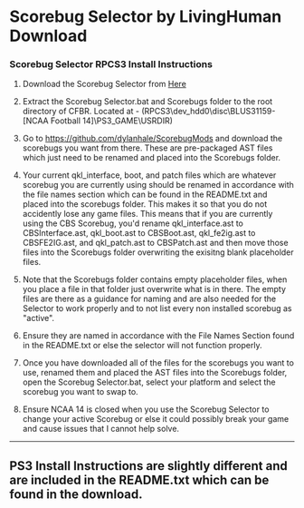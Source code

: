 # Scorebug Selector by LivingHuman Download

### Scorebug Selector RPCS3 Install Instructions
1) Download the Scorebug Selector from [Here](https://www.mediafire.com/file/t8argrrgsscqp0k/Scorebug_Selector_v1.5.rar/file)

1) Extract the Scorebug Selector.bat and Scorebugs folder to the root directory of CFBR. Located at - (RPCS3\dev_hdd0\disc\BLUS31159-[NCAA Football 14]\PS3_GAME\USRDIR)


2) Go to https://github.com/dylanhale/ScorebugMods and download the scorebugs you want from there. These are pre-packaged AST files which just need to be renamed and placed into the Scorebugs folder.


3) Your current qkl_interface, boot, and patch files which are whatever scorebug you are currently using should be renamed in accordance with the file names section which can be found in the README.txt and placed into the scorebugs folder. This makes it so that you do not accidently lose any game files. This means that if you are currently using the CBS Scorebug, you'd rename qkl_interface.ast to CBSInterface.ast, qkl_boot.ast to CBSBoot.ast, qkl_fe2ig.ast to CBSFE2IG.ast, and qkl_patch.ast to CBSPatch.ast and then move those files into the Scorebugs folder overwriting the exisitng blank placeholder files.


4) Note that the Scorebugs folder contains empty placeholder files, when you place a file in that folder just overwrite what is in there. The empty files are there as a guidance for naming and are also needed for the Selector to work properly and to not list every non installed scorebug as "active".


5) Ensure they are named in accordance with the File Names Section found in the README.txt or else the selector will not function properly.


6) Once you have downloaded all of the files for the scorebugs you want to use, renamed them and placed the AST files into the Scorebugs folder, open the Scorebug Selector.bat, select your platform and select the scorebug you want to swap to.


7) Ensure NCAA 14 is closed when you use the Scorebug Selector to change your active Scorebug or else it could possibly break your game and cause issues that I cannot help solve.

---
## PS3 Install Instructions are slightly different and are included in the README.txt which can be found in the download.
